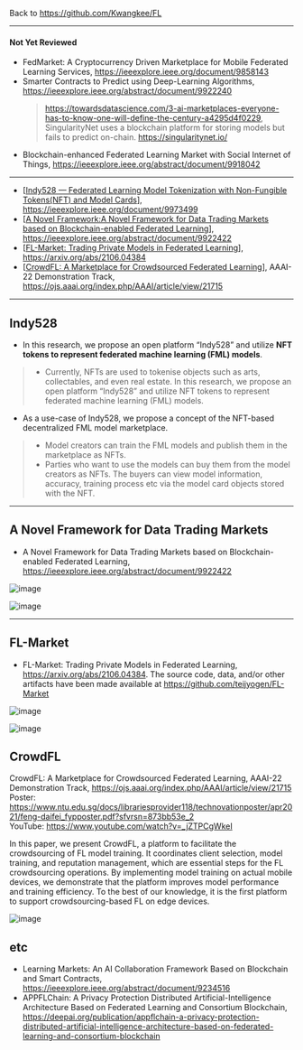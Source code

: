 Back to https://github.com/Kwangkee/FL
***

#### Not Yet Reviewed

- FedMarket: A Cryptocurrency Driven Marketplace for Mobile Federated Learning Services, https://ieeexplore.ieee.org/document/9858143
- Smarter Contracts to Predict using Deep-Learning Algorithms, https://ieeexplore.ieee.org/abstract/document/9922240
  >https://towardsdatascience.com/3-ai-marketplaces-everyone-has-to-know-one-will-define-the-century-a4295d4f0229, SingularityNet uses a blockchain platform for storing models but fails to predict on-chain. https://singularitynet.io/
- Blockchain-enhanced Federated Learning Market with Social Internet of Things, https://ieeexplore.ieee.org/abstract/document/9918042

***

- [[Indy528 — Federated Learning Model Tokenization with Non-Fungible Tokens(NFT) and Model Cards](https://github.com/Kwangkee/FL/blob/main/FL@Market.md#indy528)], https://ieeexplore.ieee.org/document/9973499
- [[A Novel Framework:A Novel Framework for Data Trading Markets based on Blockchain-enabled Federated Learning](https://github.com/Kwangkee/FL/blob/main/FL@Market.md#a-novel-framework-for-data-trading-markets)], https://ieeexplore.ieee.org/abstract/document/9922422
- [[FL-Market: Trading Private Models in Federated Learning](https://github.com/Kwangkee/FL/blob/main/FL%40Market.md#fl-market)], https://arxiv.org/abs/2106.04384
- [[CrowdFL: A Marketplace for Crowdsourced Federated Learning](https://github.com/Kwangkee/FL/blob/main/FL@Market.md#crowdfl)], AAAI-22 Demonstration Track, https://ojs.aaai.org/index.php/AAAI/article/view/21715   


***   
## Indy528

- In this research, we propose an open platform “Indy528” and utilize **NFT tokens to represent federated machine learning (FML) models**. 
>- Currently, NFTs are used to tokenise objects such as arts, collectables, and even real estate. In this research, we propose an open platform “Indy528” and utilize NFT tokens to represent federated machine learning (FML) models.

- As a use-case of Indy528, we propose a concept of the NFT-based decentralized FML model marketplace. 
>- Model creators can train the FML models and publish them in the marketplace as NFTs. 
>- Parties who want to use the models can buy them from the model creators as NFTs. The buyers can view model information, accuracy, training process etc via the model card objects stored with the NFT. 

***   
## A Novel Framework for Data Trading Markets
- A Novel Framework for Data Trading Markets based on Blockchain-enabled Federated Learning, https://ieeexplore.ieee.org/abstract/document/9922422

![image](https://user-images.githubusercontent.com/109835677/203696213-a00c13c8-b458-4da5-bb4f-b5d4db76f756.png)

![image](https://user-images.githubusercontent.com/109835677/203696136-0e9aa748-85a4-490a-991e-4665f0fd7bcc.png)


***   
## FL-Market
- FL-Market: Trading Private Models in Federated Learning, https://arxiv.org/abs/2106.04384. The source code, data, and/or other artifacts have been made available at https://github.com/teijyogen/FL-Market 

![image](https://user-images.githubusercontent.com/109835677/186577059-550d5e74-6dcc-48f9-b668-46db84a2d41a.png)

![image](https://user-images.githubusercontent.com/109835677/186577117-19fbab86-744d-4838-a0cd-5685254cedc9.png)


## CrowdFL
CrowdFL: A Marketplace for Crowdsourced Federated Learning, AAAI-22 Demonstration Track, https://ojs.aaai.org/index.php/AAAI/article/view/21715   
Poster: https://www.ntu.edu.sg/docs/librariesprovider118/technovationposter/apr2021/feng-daifei_fypposter.pdf?sfvrsn=873bb53e_2  
YouTube: https://www.youtube.com/watch?v=_jZTPCgWkeI  

In this paper, we present CrowdFL, a platform to facilitate the crowdsourcing of FL model training. It coordinates client selection, model training, and reputation management, which are essential steps for the FL crowdsourcing operations. By implementing model training on actual mobile devices, we demonstrate that the platform improves model performance and training efficiency. To the best of our knowledge, it is the first platform to support crowdsourcing-based FL on edge devices.

![image](https://user-images.githubusercontent.com/109835677/203695212-092a8865-d15e-4a47-abd1-c2bfebddbe06.png)


## etc 

- Learning Markets: An AI Collaboration Framework Based on Blockchain and Smart Contracts, https://ieeexplore.ieee.org/abstract/document/9234516 
- APPFLChain: A Privacy Protection Distributed Artificial-Intelligence Architecture Based on Federated Learning and Consortium Blockchain, https://deepai.org/publication/appflchain-a-privacy-protection-distributed-artificial-intelligence-architecture-based-on-federated-learning-and-consortium-blockchain 
